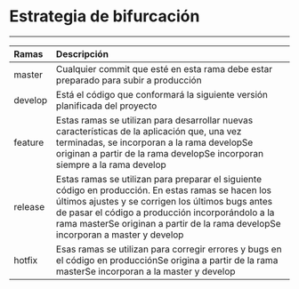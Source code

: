 # Estrategia de bifurcación

---



| **Ramas** | **Descripción** |
| :--- | :--- |
| master | Cualquier commit que esté en esta rama debe estar preparado para subir a producción |
| develop | Está el código que conformará la siguiente versión planificada del proyecto |
| feature | Estas ramas se utilizan para desarrollar nuevas características de la aplicación que, una vez terminadas, se incorporan a la rama developSe originan a partir de la rama developSe incorporan siempre a la rama develop |
| release | Estas ramas se utilizan para preparar el siguiente código en producción. En estas ramas se hacen los últimos ajustes y se corrigen los últimos bugs antes de pasar el código a producción incorporándolo a la rama masterSe originan a partir de la rama developSe incorporan a master y develop |
| hotfix | Esas ramas se utilizan para corregir errores y bugs en el código en producciónSe origina a partir de la rama masterSe incorporan a la master y develop |



